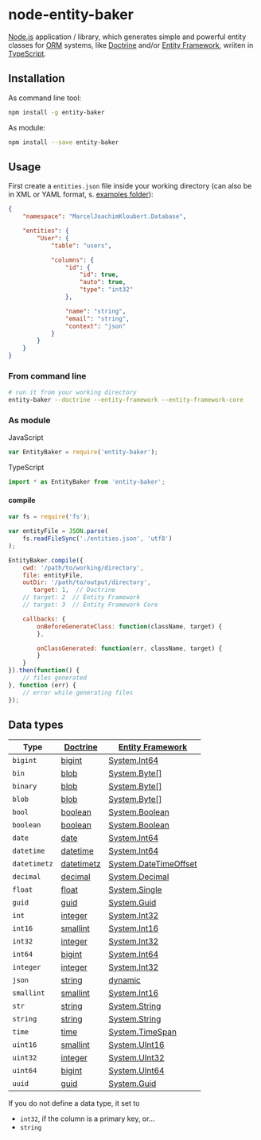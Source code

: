 # node-entity-baker

[Node.js](https://nodejs.org) application / library, which generates simple and powerful entity classes for [ORM](https://en.wikipedia.org/wiki/Object-relational_mapping) systems, like [Doctrine](http://www.doctrine-project.org) and/or [Entity Framework](https://docs.microsoft.com/en-us/ef/), wriiten in [TypeScript](https://www.typescriptlang.org).

## Installation

As command line tool:

```bash
npm install -g entity-baker
```

As module:

```bash
npm install --save entity-baker
```

## Usage

First create a `entities.json` file inside your working directory (can also be in XML or YAML format, s. [examples folder](https://github.com/mkloubert/node-entity-baker/tree/master/examples)):

```json
{
    "namespace": "MarcelJoachimKloubert.Database",

    "entities": {
        "User": {
            "table": "users",

            "columns": {
                "id": {
                    "id": true,
                    "auto": true,
                    "type": "int32"
                },

                "name": "string",
                "email": "string",
                "context": "json"
            }
        }
    }
}
```

### From command line

```bash
# run it from your working directory
entity-baker --doctrine --entity-framework --entity-framework-core
```

### As module

JavaScript

```javascript
var EntityBaker = require('entity-baker');
```

TypeScript

```typescript
import * as EntityBaker from 'entity-baker';
```

#### compile

```javascript
var fs = require('fs');

var entityFile = JSON.parse(
    fs.readFileSync('./entities.json', 'utf8')
);

EntityBaker.compile({
    cwd: '/path/to/working/directory',
    file: entityFile,
    outDir: '/path/to/output/directory',
       target: 1,  // Doctrine
    // target: 2  // Entity Framework
    // target: 3  // Entity Framework Core

    callbacks: {
        onBeforeGenerateClass: function(className, target) {
        },

        onClassGenerated: function(err, className, target) {
        }
    }
}).then(function() {
    // files generated
}, function (err) {
    // error while generating files
});
```

## Data types

Type | [Doctrine]() | [Entity Framework]()
------------ | ------------- | -------------
`bigint` | [bigint](http://docs.doctrine-project.org/projects/doctrine-dbal/en/latest/reference/types.html#bigint) | [System.Int64](https://msdn.microsoft.com/en-us/library/system.int64(v=vs.110).aspx) |
`bin` | [blob](http://docs.doctrine-project.org/projects/doctrine-dbal/en/latest/reference/types.html#blob) | [System.Byte\[\]](https://msdn.microsoft.com/en-us/library/system.byte(v=vs.110).aspx) |
`binary` | [blob](http://docs.doctrine-project.org/projects/doctrine-dbal/en/latest/reference/types.html#blob) | [System.Byte\[\]](https://msdn.microsoft.com/en-us/library/system.byte(v=vs.110).aspx) |
`blob` | [blob](http://docs.doctrine-project.org/projects/doctrine-dbal/en/latest/reference/types.html#blob) | [System.Byte\[\]](https://msdn.microsoft.com/en-us/library/system.byte(v=vs.110).aspx) |
`bool` | [boolean](http://docs.doctrine-project.org/projects/doctrine-dbal/en/latest/reference/types.html#boolean) | [System.Boolean](https://msdn.microsoft.com/en-us/library/system.boolean(v=vs.110).aspx) |
`boolean` | [boolean](http://docs.doctrine-project.org/projects/doctrine-dbal/en/latest/reference/types.html#boolean) | [System.Boolean](https://msdn.microsoft.com/en-us/library/system.boolean(v=vs.110).aspx) |
`date` | [date](http://docs.doctrine-project.org/projects/doctrine-dbal/en/latest/reference/types.html#date) | [System.Int64](https://msdn.microsoft.com/en-us/library/system.datetime(v=vs.110).aspx) |
`datetime` | [datetime](http://docs.doctrine-project.org/projects/doctrine-dbal/en/latest/reference/types.html#datetime) | [System.Int64](https://msdn.microsoft.com/en-us/library/system.datetime(v=vs.110).aspx) |
`datetimetz` | [datetimetz](http://docs.doctrine-project.org/projects/doctrine-dbal/en/latest/reference/types.html#datetimetz) | [System.DateTimeOffset](https://msdn.microsoft.com/en-us/library/system.datetimeoffset(v=vs.110).aspx) |
`decimal` | [decimal](http://docs.doctrine-project.org/projects/doctrine-dbal/en/latest/reference/types.html#decimal) | [System.Decimal](https://msdn.microsoft.com/en-us/library/system.decimal(v=vs.110).aspx) |
`float` | [float](http://docs.doctrine-project.org/projects/doctrine-dbal/en/latest/reference/types.html#float) | [System.Single](https://msdn.microsoft.com/en-us/library/system.single(v=vs.110).aspx) |
`guid` | [guid](http://docs.doctrine-project.org/projects/doctrine-dbal/en/latest/reference/types.html#guid) | [System.Guid](https://msdn.microsoft.com/en-us/library/system.guid(v=vs.110).aspx) |
`int` | [integer](http://docs.doctrine-project.org/projects/doctrine-dbal/en/latest/reference/types.html#integer) | [System.Int32](https://msdn.microsoft.com/en-us/library/system.int32(v=vs.110).aspx) |
`int16` | [smallint](http://docs.doctrine-project.org/projects/doctrine-dbal/en/latest/reference/types.html#smallint) | [System.Int16](https://msdn.microsoft.com/en-us/library/system.int16(v=vs.110).aspx) |
`int32` | [integer](http://docs.doctrine-project.org/projects/doctrine-dbal/en/latest/reference/types.html#integer) | [System.Int32](https://msdn.microsoft.com/en-us/library/system.int32(v=vs.110).aspx) |
`int64` | [bigint](http://docs.doctrine-project.org/projects/doctrine-dbal/en/latest/reference/types.html#bigint) | [System.Int64](https://msdn.microsoft.com/en-us/library/system.int64(v=vs.110).aspx) |
`integer` | [integer](http://docs.doctrine-project.org/projects/doctrine-dbal/en/latest/reference/types.html#integer) | [System.Int32](https://msdn.microsoft.com/en-us/library/system.int32(v=vs.110).aspx) |
`json` | [string](http://docs.doctrine-project.org/projects/doctrine-dbal/en/latest/reference/types.html#string) | [dynamic](https://msdn.microsoft.com/en-us/library/system.object(v=vs.110).aspx) |
`smallint` | [smallint](http://docs.doctrine-project.org/projects/doctrine-dbal/en/latest/reference/types.html#smallint) | [System.Int16](https://msdn.microsoft.com/en-us/library/system.int16(v=vs.110).aspx) |
`str` | [string](http://docs.doctrine-project.org/projects/doctrine-dbal/en/latest/reference/types.html#string) | [System.String](https://msdn.microsoft.com/en-us/library/system.string(v=vs.110).aspx) |
`string` | [string](http://docs.doctrine-project.org/projects/doctrine-dbal/en/latest/reference/types.html#string) | [System.String](https://msdn.microsoft.com/en-us/library/system.string(v=vs.110).aspx) |
`time` | [time](http://docs.doctrine-project.org/projects/doctrine-dbal/en/latest/reference/types.html#time) | [System.TimeSpan](https://msdn.microsoft.com/en-us/library/system.timespan(v=vs.110).aspx) |
`uint16` | [smallint](http://docs.doctrine-project.org/projects/doctrine-dbal/en/latest/reference/types.html#smallint) | [System.UInt16](https://msdn.microsoft.com/en-us/library/system.uint16(v=vs.110).aspx) |
`uint32` | [integer](http://docs.doctrine-project.org/projects/doctrine-dbal/en/latest/reference/types.html#integer) | [System.UInt32](https://msdn.microsoft.com/en-us/library/system.uint32(v=vs.110).aspx) |
`uint64` | [bigint](http://docs.doctrine-project.org/projects/doctrine-dbal/en/latest/reference/types.html#bigint) | [System.UInt64](https://msdn.microsoft.com/en-us/library/system.uint64(v=vs.110).aspx) |
`uuid` | [guid](http://docs.doctrine-project.org/projects/doctrine-dbal/en/latest/reference/types.html#guid) | [System.Guid](https://msdn.microsoft.com/en-us/library/system.guid(v=vs.110).aspx) |

If you do not define a data type, it set to

* `int32`, if the column is a primary key, or...
* `string`
